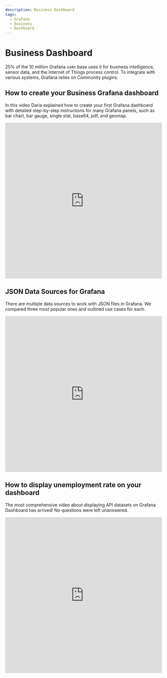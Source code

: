 ```yaml
---
description: Business Dashboard
tags:
  - Grafana
  - Business
  - Dashboard
---
```


# Business Dashboard

25% of the 10 million Grafana user base uses it for business intelligence, sensor data, and the Internet of Things process control. To integrate with various systems, Grafana relies on Community plugins.

## How to create your Business Grafana dashboard

In this video Daria explained how to create your first Grafana dashboard with detailed step-by-step instructions for many Grafana panels, such as bar chart, bar gauge, single stat, base64, pdf, and geomap.

<iframe width="100%" height="500" src="https://www.youtube.com/embed/HNCKbGfAU0Q" title="How to create your Business Grafana dashboard | Step by step for analysts | Grafana Tutorial" frameborder="0" allow="accelerometer; autoplay; clipboard-write; encrypted-media; gyroscope; picture-in-picture" allowfullscreen></iframe>

## JSON Data Sources for Grafana

There are multiple data sources to work with JSON files in Grafana. We compared three most popular ones and outlined use cases for each.

<iframe width="100%" height="500" src="https://www.youtube.com/embed/h1Mx4UvtKGY" title="JSON Data Sources for Grafana | JSON API, Infinity, Simpod compared" frameborder="0" allow="accelerometer; autoplay; clipboard-write; encrypted-media; gyroscope; picture-in-picture" allowfullscreen></iframe>

## How to display unemployment rate on your dashboard

The most comprehensive video about displaying API datasets on Grafana Dashboard has arrived! No questions were left unanswered.

<iframe width="100%" height="500" src="https://www.youtube.com/embed/B4Uj1n4Cr88" title="JSON API and Infinity tutorial for Grafana | How to display unemployment rate on your dashboard" frameborder="0" allow="accelerometer; autoplay; clipboard-write; encrypted-media; gyroscope; picture-in-picture" allowfullscreen></iframe>
